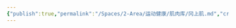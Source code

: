 ```yaml
---
{"publish":true,"permalink":"/Spaces/2-Area/运动健康/肌肉库/冈上肌.md","created":"2025-07-29T23:04:11.010+08:00","modified":"2025-08-15T22:00:04.183+08:00","cssclasses":""}
---
```


